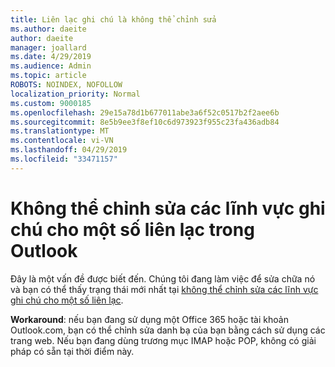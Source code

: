 ```yaml
---
title: Liên lạc ghi chú là không thể chỉnh sửa
ms.author: daeite
author: daeite
manager: joallard
ms.date: 4/29/2019
ms.audience: Admin
ms.topic: article
ROBOTS: NOINDEX, NOFOLLOW
localization_priority: Normal
ms.custom: 9000185
ms.openlocfilehash: 29e15a78d1b677011abe3a6f52c0517b2f2aee6b
ms.sourcegitcommit: 8e5b9ee3f8ef10c6d973923f955c23fa436adb84
ms.translationtype: MT
ms.contentlocale: vi-VN
ms.lasthandoff: 04/29/2019
ms.locfileid: "33471157"
---
```

# <a name="cant-edit-the-notes-field-for-a-contact-in-outlook"></a>Không thể chỉnh sửa các lĩnh vực ghi chú cho một số liên lạc trong Outlook

Đây là một vấn đề được biết đến. Chúng tôi đang làm việc để sửa chữa nó và bạn có thể thấy trạng thái mới nhất tại [không thể chỉnh sửa các lĩnh vực ghi chú cho một số liên lạc](https://support.office.com/article/fb8394ce-04ce-48b5-bae4-be46f77f10fe).

**Workaround**: nếu bạn đang sử dụng một Office 365 hoặc tài khoản Outlook.com, bạn có thể chỉnh sửa danh bạ của bạn bằng cách sử dụng các trang web. Nếu bạn đang dùng trương mục IMAP hoặc POP, không có giải pháp có sẵn tại thời điểm này.
